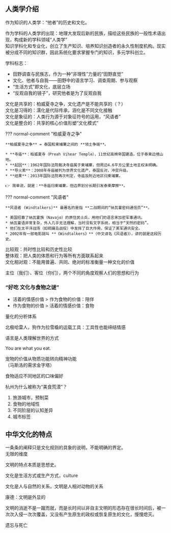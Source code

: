 ## 人类学介绍

作为知识的人类学：“他者”的历史和文化。

作为学科的人类学的出现：地理大发现后新的民族，描绘这些民族的一般性术语出现，构成新的学科领域“人类学”  
知识学科化和专业化，创立了生产知识、培养知识创造者的永久性制度机构。现实被分成不同的知识群，因此系统化要求掌握专门的知识，多元学科创立。

学科标志：

- 田野调查与民族志，作为一种“非理性”力量的“田野直觉”
- 文化、他者与自我——田野中的语言学习、调查周期、参与观察
- “生活方式”即文化，底层立场
- “反观自我的镜子”，研究他者是为了反观自我

文化是共享的：柏威夏寺之争，文化遗产是不能共享的（？）  
文化是习得的：濡化是代际传承，涵化是不同文化接触  
文化是象征的：人类行为源于对象征符号的运用，“风语者”  
文化是整合的：共享的核心价值形塑“文化模式”

??? normal-comment "柏威夏寺之争"

    **柏威夏寺之争** = 泰国和柬埔寨之间的 **领土争端**。

    * **寺庙**：柏威夏寺（Preah Vihear Temple），11世纪高棉帝国建造，位于泰柬边境山地。
    * **起因**：1962年国际法院裁决寺庙属于柬埔寨，但周边4.6平方公里土地主权未明确。
    * **导火索**：2008年寺庙被列为世界文化遗产，泰国反对，冲突升级。
    * **结果**：2013年国际法院再次判定，寺庙及附近地区归柬埔寨。

    👉 简单说，就是：**寺庙归柬埔寨，但边界划分长期引发泰柬摩擦**。

??? normal-comment "风语者"

    **风语者 (Windtalkers)** 最著名的是指 **二战期间的“纳瓦霍密码通信员”**。

    * 美国招募了纳瓦霍族（Navajo）的原住民士兵，用他们的语言来加密军事通讯。
    * 纳瓦霍语非常复杂，外人几乎无法理解，当时没有文字系统，相当于“天然的密码”。
    * 他们在太平洋战场（如硫磺岛战役）中发挥了巨大作用，保证了美军通讯安全。
    * 2002年有一部电影就叫 **《Windtalkers》**（中文译名《风语者》），讲的就是这段历史。

比较观：共时性比较和历史性比较  
整体观：把人类的体质和行为等所有方面联系起来  
文化相对观：不能用普遍、共同、绝对的标准衡量一种文化的价值

主位（我们）、客位（你们），两个不同的角度观察人们的思想和行为

### “好吃 文化与食物之谜”

- 活着的情感价值 > 作为食物的价值：陪伴
- 作为食物的价值 > 活着的情感价值：食物

量化的分析体系

北极哈雷人，狗作为拉雪橇的运载工具：工具性也能缔结情感

语言是人类理解世界的方式

You are what you eat.

宠物的价值从物质功能转向精神功能  
（马斯洛的需求金字塔）

食物适应不同地区的口味偏好

杭州为什么被称为“美食荒漠”？

1. 旅游城市，预制菜
2. 食物的地域性
3. 不同阶层的认知差异
4. 城市标签

## 中华文化的特点

一条条的阐释只是文化规则的具象的说明，不能明确的界定。  
无限的维度

文明的特点本质是思想史。

文化是生活方式或生产方式，culture

文化是人与自然的关系，文明是人相对动物的关系

康德：文明是外显的

文明的消逝不是一蹴而就，而是长时间以非自主文明的形态存在很长时间后，被一次次入侵一次次覆盖，又没有产生原生的政权或恢复原生的文化，慢慢熄灭。

遗忘与死亡

